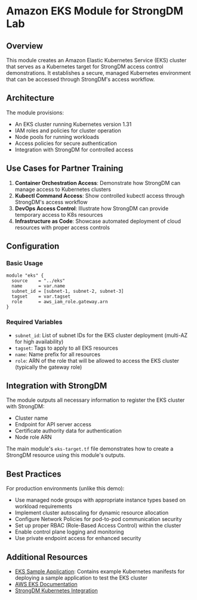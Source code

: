 # Amazon EKS Module for StrongDM Lab

## Overview

This module creates an Amazon Elastic Kubernetes Service (EKS) cluster that serves as a Kubernetes target for StrongDM access control demonstrations. It establishes a secure, managed Kubernetes environment that can be accessed through StrongDM's access workflow.

## Architecture

The module provisions:
- An EKS cluster running Kubernetes version 1.31
- IAM roles and policies for cluster operation
- Node pools for running workloads
- Access policies for secure authentication
- Integration with StrongDM for controlled access

## Use Cases for Partner Training

1. **Container Orchestration Access**: Demonstrate how StrongDM can manage access to Kubernetes clusters
2. **Kubectl Command Access**: Show controlled kubectl access through StrongDM's access workflow
3. **DevOps Access Control**: Illustrate how StrongDM can provide temporary access to K8s resources
4. **Infrastructure as Code**: Showcase automated deployment of cloud resources with proper access controls

## Configuration

### Basic Usage

```hcl
module "eks" {
  source    = "../eks"
  name      = var.name
  subnet_id = [subnet-1, subnet-2, subnet-3]
  tagset    = var.tagset
  role      = aws_iam_role.gateway.arn
}
```

### Required Variables

- `subnet_id`: List of subnet IDs for the EKS cluster deployment (multi-AZ for high availability)
- `tagset`: Tags to apply to all EKS resources
- `name`: Name prefix for all resources
- `role`: ARN of the role that will be allowed to access the EKS cluster (typically the gateway role)

## Integration with StrongDM

The module outputs all necessary information to register the EKS cluster with StrongDM:
- Cluster name
- Endpoint for API server access
- Certificate authority data for authentication
- Node role ARN

The main module's `eks-target.tf` file demonstrates how to create a StrongDM resource using this module's outputs.

## Best Practices

For production environments (unlike this demo):
- Use managed node groups with appropriate instance types based on workload requirements
- Implement cluster autoscaling for dynamic resource allocation
- Configure Network Policies for pod-to-pod communication security 
- Set up proper RBAC (Role-Based Access Control) within the cluster
- Enable control plane logging and monitoring
- Use private endpoint access for enhanced security

## Additional Resources

- [EKS Sample Application](../eks-sample-app/): Contains example Kubernetes manifests for deploying a sample application to test the EKS cluster
- [AWS EKS Documentation](https://docs.aws.amazon.com/eks/latest/userguide/what-is-eks.html)
- [StrongDM Kubernetes Integration](https://www.strongdm.com/docs/admin/guides/kubernetes)